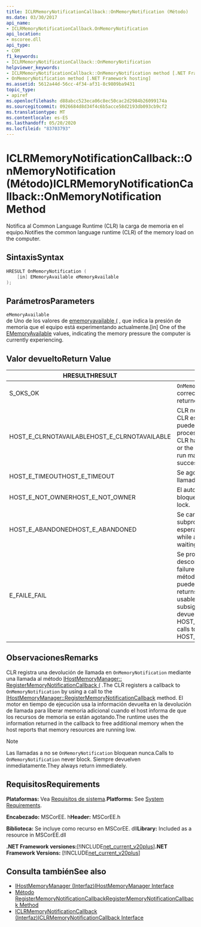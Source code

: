 ```yaml
---
title: ICLRMemoryNotificationCallback::OnMemoryNotification (Método)
ms.date: 03/30/2017
api_name:
- ICLRMemoryNotificationCallback.OnMemoryNotification
api_location:
- mscoree.dll
api_type:
- COM
f1_keywords:
- ICLRMemoryNotificationCallback::OnMemoryNotification
helpviewer_keywords:
- ICLRMemoryNotificationCallback::OnMemoryNotification method [.NET Framework hosting]
- OnMemoryNotification method [.NET Framework hosting]
ms.assetid: 5612a44d-56cc-4f34-af31-8c9809ba9431
topic_type:
- apiref
ms.openlocfilehash: d88abcc523eca06c8ec50cac2d2984b26099174a
ms.sourcegitcommit: 0926684d8d34f4c6b5acce58d2193db093cb9cf2
ms.translationtype: MT
ms.contentlocale: es-ES
ms.lasthandoff: 05/20/2020
ms.locfileid: "83703793"
---
```

# <a name="iclrmemorynotificationcallbackonmemorynotification-method"></a><span data-ttu-id="237ed-102">ICLRMemoryNotificationCallback::OnMemoryNotification (Método)</span><span class="sxs-lookup"><span data-stu-id="237ed-102">ICLRMemoryNotificationCallback::OnMemoryNotification Method</span></span>
<span data-ttu-id="237ed-103">Notifica al Common Language Runtime (CLR) la carga de memoria en el equipo.</span><span class="sxs-lookup"><span data-stu-id="237ed-103">Notifies the common language runtime (CLR) of the memory load on the computer.</span></span>  
  
## <a name="syntax"></a><span data-ttu-id="237ed-104">Sintaxis</span><span class="sxs-lookup"><span data-stu-id="237ed-104">Syntax</span></span>  
  
```cpp  
HRESULT OnMemoryNotification (  
    [in] EMemoryAvailable eMemoryAvailable  
);  
```  
  
## <a name="parameters"></a><span data-ttu-id="237ed-105">Parámetros</span><span class="sxs-lookup"><span data-stu-id="237ed-105">Parameters</span></span>  
 `eMemoryAvailable`  
 <span data-ttu-id="237ed-106">de Uno de los valores de [ememoryavailable (](ememoryavailable-enumeration.md) , que indica la presión de memoria que el equipo está experimentando actualmente.</span><span class="sxs-lookup"><span data-stu-id="237ed-106">[in] One of the [EMemoryAvailable](ememoryavailable-enumeration.md) values, indicating the memory pressure the computer is currently experiencing.</span></span>  
  
## <a name="return-value"></a><span data-ttu-id="237ed-107">Valor devuelto</span><span class="sxs-lookup"><span data-stu-id="237ed-107">Return Value</span></span>  
  
|<span data-ttu-id="237ed-108">HRESULT</span><span class="sxs-lookup"><span data-stu-id="237ed-108">HRESULT</span></span>|<span data-ttu-id="237ed-109">Descripción</span><span class="sxs-lookup"><span data-stu-id="237ed-109">Description</span></span>|  
|-------------|-----------------|  
|<span data-ttu-id="237ed-110">S_OK</span><span class="sxs-lookup"><span data-stu-id="237ed-110">S_OK</span></span>|<span data-ttu-id="237ed-111">`OnMemoryNotification`se devolvió correctamente.</span><span class="sxs-lookup"><span data-stu-id="237ed-111">`OnMemoryNotification` returned successfully.</span></span>|  
|<span data-ttu-id="237ed-112">HOST_E_CLRNOTAVAILABLE</span><span class="sxs-lookup"><span data-stu-id="237ed-112">HOST_E_CLRNOTAVAILABLE</span></span>|<span data-ttu-id="237ed-113">CLR no se ha cargado en un proceso o CLR está en un estado en el que no puede ejecutar código administrado ni procesar la llamada correctamente.</span><span class="sxs-lookup"><span data-stu-id="237ed-113">The CLR has not been loaded into a process, or the CLR is in a state in which it cannot run managed code or process the call successfully.</span></span>|  
|<span data-ttu-id="237ed-114">HOST_E_TIMEOUT</span><span class="sxs-lookup"><span data-stu-id="237ed-114">HOST_E_TIMEOUT</span></span>|<span data-ttu-id="237ed-115">Se agotó el tiempo de espera de la llamada.</span><span class="sxs-lookup"><span data-stu-id="237ed-115">The call timed out.</span></span>|  
|<span data-ttu-id="237ed-116">HOST_E_NOT_OWNER</span><span class="sxs-lookup"><span data-stu-id="237ed-116">HOST_E_NOT_OWNER</span></span>|<span data-ttu-id="237ed-117">El autor de la llamada no posee el bloqueo.</span><span class="sxs-lookup"><span data-stu-id="237ed-117">The caller does not own the lock.</span></span>|  
|<span data-ttu-id="237ed-118">HOST_E_ABANDONED</span><span class="sxs-lookup"><span data-stu-id="237ed-118">HOST_E_ABANDONED</span></span>|<span data-ttu-id="237ed-119">Se canceló un evento mientras un subproceso o fibra bloqueados estaba esperando en él.</span><span class="sxs-lookup"><span data-stu-id="237ed-119">An event was canceled while a blocked thread or fiber was waiting on it.</span></span>|  
|<span data-ttu-id="237ed-120">E_FAIL</span><span class="sxs-lookup"><span data-stu-id="237ed-120">E_FAIL</span></span>|<span data-ttu-id="237ed-121">Se produjo un error grave desconocido.</span><span class="sxs-lookup"><span data-stu-id="237ed-121">An unknown catastrophic failure occurred.</span></span> <span data-ttu-id="237ed-122">Después de que un método devuelve E_FAIL, CLR ya no se puede usar en el proceso.</span><span class="sxs-lookup"><span data-stu-id="237ed-122">After a method returns E_FAIL, the CLR is no longer usable within the process.</span></span> <span data-ttu-id="237ed-123">Las llamadas subsiguientes a métodos de hospedaje devuelven HOST_E_CLRNOTAVAILABLE.</span><span class="sxs-lookup"><span data-stu-id="237ed-123">Subsequent calls to hosting methods return HOST_E_CLRNOTAVAILABLE.</span></span>|  
  
## <a name="remarks"></a><span data-ttu-id="237ed-124">Observaciones</span><span class="sxs-lookup"><span data-stu-id="237ed-124">Remarks</span></span>  
 <span data-ttu-id="237ed-125">CLR registra una devolución de llamada en `OnMemoryNotification` mediante una llamada al método [IHostMemoryManager:: RegisterMemoryNotificationCallback (](ihostmemorymanager-registermemorynotificationcallback-method.md) .</span><span class="sxs-lookup"><span data-stu-id="237ed-125">The CLR registers a callback to `OnMemoryNotification` by using a call to the [IHostMemoryManager::RegisterMemoryNotificationCallback](ihostmemorymanager-registermemorynotificationcallback-method.md) method.</span></span> <span data-ttu-id="237ed-126">El motor en tiempo de ejecución usa la información devuelta en la devolución de llamada para liberar memoria adicional cuando el host informa de que los recursos de memoria se están agotando.</span><span class="sxs-lookup"><span data-stu-id="237ed-126">The runtime uses the information returned in the callback to free additional memory when the host reports that memory resources are running low.</span></span>  
  
> [!NOTE]
> <span data-ttu-id="237ed-127">Las llamadas a no se `OnMemoryNotification` bloquean nunca.</span><span class="sxs-lookup"><span data-stu-id="237ed-127">Calls to `OnMemoryNotification` never block.</span></span> <span data-ttu-id="237ed-128">Siempre devuelven inmediatamente.</span><span class="sxs-lookup"><span data-stu-id="237ed-128">They always return immediately.</span></span>  
  
## <a name="requirements"></a><span data-ttu-id="237ed-129">Requisitos</span><span class="sxs-lookup"><span data-stu-id="237ed-129">Requirements</span></span>  
 <span data-ttu-id="237ed-130">**Plataformas:** Vea [Requisitos de sistema](../../get-started/system-requirements.md).</span><span class="sxs-lookup"><span data-stu-id="237ed-130">**Platforms:** See [System Requirements](../../get-started/system-requirements.md).</span></span>  
  
 <span data-ttu-id="237ed-131">**Encabezado:** MSCorEE. h</span><span class="sxs-lookup"><span data-stu-id="237ed-131">**Header:** MSCorEE.h</span></span>  
  
 <span data-ttu-id="237ed-132">**Biblioteca:** Se incluye como recurso en MSCorEE. dll</span><span class="sxs-lookup"><span data-stu-id="237ed-132">**Library:** Included as a resource in MSCorEE.dll</span></span>  
  
 <span data-ttu-id="237ed-133">**.NET Framework versiones:**[!INCLUDE[net_current_v20plus](../../../../includes/net-current-v20plus-md.md)]</span><span class="sxs-lookup"><span data-stu-id="237ed-133">**.NET Framework Versions:** [!INCLUDE[net_current_v20plus](../../../../includes/net-current-v20plus-md.md)]</span></span>  
  
## <a name="see-also"></a><span data-ttu-id="237ed-134">Consulta también</span><span class="sxs-lookup"><span data-stu-id="237ed-134">See also</span></span>

- [<span data-ttu-id="237ed-135">IHostMemoryManager (Interfaz)</span><span class="sxs-lookup"><span data-stu-id="237ed-135">IHostMemoryManager Interface</span></span>](ihostmemorymanager-interface.md)
- [<span data-ttu-id="237ed-136">Método RegisterMemoryNotificationCallback</span><span class="sxs-lookup"><span data-stu-id="237ed-136">RegisterMemoryNotificationCallback Method</span></span>](ihostmemorymanager-registermemorynotificationcallback-method.md)
- [<span data-ttu-id="237ed-137">ICLRMemoryNotificationCallback (Interfaz)</span><span class="sxs-lookup"><span data-stu-id="237ed-137">ICLRMemoryNotificationCallback Interface</span></span>](iclrmemorynotificationcallback-interface.md)
